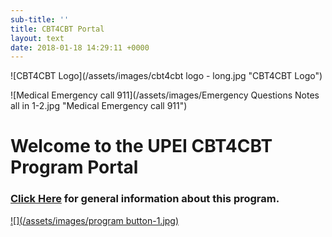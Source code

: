 ```yaml
---
sub-title: ''
title: CBT4CBT Portal
layout: text
date: 2018-01-18 14:29:11 +0000
---
```

![CBT4CBT Logo](/assets/images/cbt4cbt logo - long.jpg "CBT4CBT Logo")

![Medical Emergency call 911](/assets/images/Emergency Questions Notes all in 1-2.jpg "Medical Emergency call 911")

# Welcome to the UPEI CBT4CBT Program Portal

### [Click Here](http://chcresearch.ca/cbt4cbt-prescription/ "CBT4CBT General Info Page") for general information about this program.

[![](/assets/images/program button-1.jpg)](https://tablet.cbt4cbt.com "CBT4CBT Login Page")